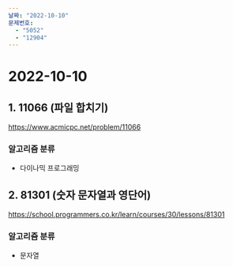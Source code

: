 ```yaml
---
날짜: "2022-10-10"
문제번호:
  - "5052"
  - "12904"
---
```


# 2022-10-10

## 1. 11066 (파일 합치기)
https://www.acmicpc.net/problem/11066

### 알고리즘 분류
- 다이나믹 프로그래밍

## 2. 81301 (숫자 문자열과 영단어) 
https://school.programmers.co.kr/learn/courses/30/lessons/81301

### 알고리즘 분류
- 문자열